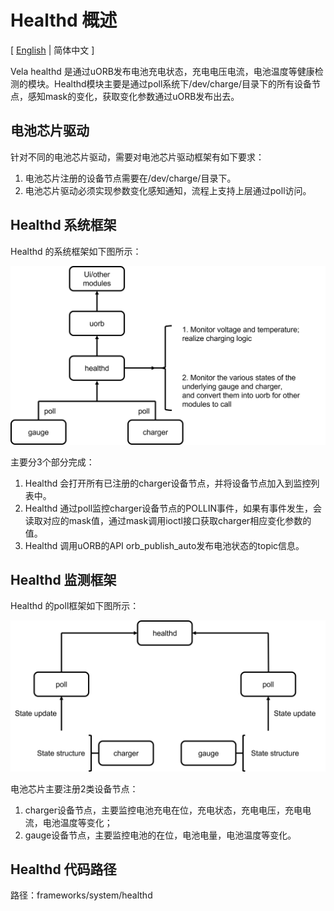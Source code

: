 # Healthd 概述

\[ [English](README.md) | 简体中文 \]

Vela healthd 是通过uORB发布电池充电状态，充电电压电流，电池温度等健康检测的模块。Healthd模块主要是通过poll系统下/dev/charge/目录下的所有设备节点，感知mask的变化，获取变化参数通过uORB发布出去。

## 电池芯片驱动
针对不同的电池芯片驱动，需要对电池芯片驱动框架有如下要求：

1. 电池芯片注册的设备节点需要在/dev/charge/目录下。
2. 电池芯片驱动必须实现参数变化感知通知，流程上支持上层通过poll访问。

## Healthd 系统框架
Healthd 的系统框架如下图所示：

![healthd系统框架](./chart/healthd_sys.png)

主要分3个部分完成：

1. Healthd 会打开所有已注册的charger设备节点，并将设备节点加入到监控列表中。
2. Healthd 通过poll监控charger设备节点的POLLIN事件，如果有事件发生，会读取对应的mask值，通过mask调用ioctl接口获取charger相应变化参数的值。
3. Healthd 调用uORB的API orb_publish_auto发布电池状态的topic信息。

## Healthd 监测框架
Healthd 的poll框架如下图所示：

![healthd 检测框架](./chart/healthd_poll.png)

电池芯片主要注册2类设备节点：
1. charger设备节点，主要监控电池充电在位，充电状态，充电电压，充电电流，电池温度等变化；
2. gauge设备节点，主要监控电池的在位，电池电量，电池温度等变化。

## Healthd 代码路径
路径：frameworks/system/healthd
